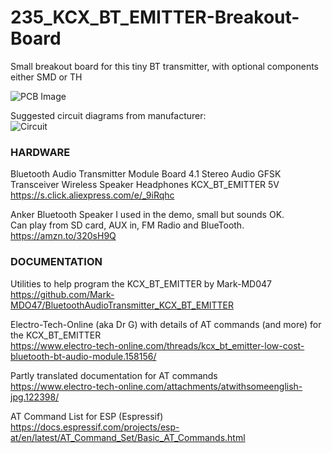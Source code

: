 # 235_KCX_BT_EMITTER-Breakout-Board
Small breakout board for this tiny BT transmitter, with optional components either SMD or TH  

![PCB Image](https://user-images.githubusercontent.com/20911308/150676111-3317ddeb-0a33-4980-bce6-2a3a5ac9314d.gif)

Suggested circuit diagrams from manufacturer:  
![Circuit](https://user-images.githubusercontent.com/20911308/150676131-03c511a3-bc2d-49de-a2ed-7208bb38dd2e.jpg)

### HARDWARE

Bluetooth Audio Transmitter Module Board 4.1 Stereo Audio GFSK Transceiver Wireless Speaker Headphones KCX_BT_EMITTER 5V  
https://s.click.aliexpress.com/e/_9iRqhc

Anker Bluetooth Speaker I used in the demo, small but sounds OK.  
Can play from SD card, AUX in, FM Radio and BlueTooth.  
https://amzn.to/320sH9Q


### DOCUMENTATION

Utilities to help program the KCX_BT_EMITTER by Mark-MD047  
https://github.com/Mark-MDO47/BluetoothAudioTransmitter_KCX_BT_EMITTER

Electro-Tech-Online (aka Dr G) with details of AT commands (and more) for the KCX_BT_EMITTER  
https://www.electro-tech-online.com/threads/kcx_bt_emitter-low-cost-bluetooth-bt-audio-module.158156/

Partly translated documentation for AT commands  
https://www.electro-tech-online.com/attachments/atwithsomeenglish-jpg.122398/

AT Command List for ESP (Espressif)  
https://docs.espressif.com/projects/esp-at/en/latest/AT_Command_Set/Basic_AT_Commands.html

